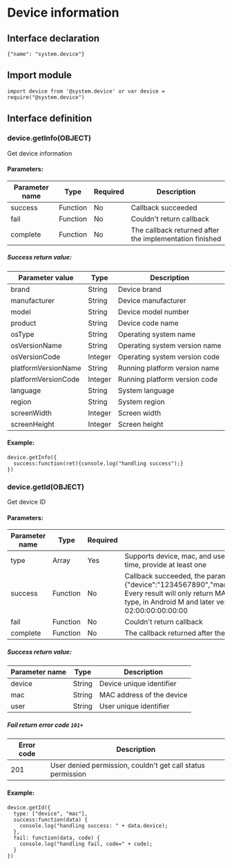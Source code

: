 # Device information

## Interface declaration

```
{"name": "system.device"}
```

## Import module

```
import device from '@system.device' or var device = require("@system.device")
```

## Interface definition

### device.getInfo(OBJECT)

Get device information

#### Parameters:

| Parameter name | Type     | Required | Description                              |
| -------------- | -------- | -------- | ---------------------------------------- |
| success        | Function | No       | Callback succeeded                       |
| fail           | Function | No       | Couldn't return callback                 |
| complete       | Function | No       | The callback returned after the implementation finished |

##### Success return value:

| Parameter value     | Type    | Description                   |
| ------------------- | ------- | ----------------------------- |
| brand               | String  | Device brand                  |
| manufacturer        | String  | Device manufacturer           |
| model               | String  | Device model number           |
| product             | String  | Device code name              |
| osType              | String  | Operating system name         |
| osVersionName       | String  | Operating system version name |
| osVersionCode       | Integer | Operating system version code |
| platformVersionName | String  | Running platform version name |
| platformVersionCode | Integer | Running platform version code |
| language            | String  | System language               |
| region              | String  | System region                 |
| screenWidth         | Integer | Screen width                  |
| screenHeight        | Integer | Screen height                 |

#### Example:

```
device.getInfo({
  success:function(ret){console.log("handling success");}
})
```

### device.getId(OBJECT)

Get device ID

#### Parameters:

| Parameter name | Type     | Required | Description                              |
| -------------- | -------- | -------- | ---------------------------------------- |
| type           | Array    | Yes      | Supports device, mac, and user, you can provide multiple ones at the same time, provide at least one |
| success        | Function | No       | Callback succeeded, the parameters are: {"device":"1234567890","mac":"abcdef123456","user":"abcdef123456"} Every result will only return MAC when there is a corresponding type in the type, in Android M and later versions, a fixed value is returned: 02:00:00:00:00:00 |
| fail           | Function | No       | Couldn't return callback                 |
| complete       | Function | No       | The callback returned after the implementation finished |

##### Success return value:

| Parameter name | Type   | Description               |
| -------------- | ------ | ------------------------- |
| device         | String | Device unique identifier  |
| mac            | String | MAC address of the device |
| user           | String | User unique identifier    |

##### Fail return error code `101+`

| Error code | Description                              |
| ---------- | ---------------------------------------- |
| 201        | User denied permission, couldn't get call status permission |

#### Example:

```
device.getId({
  type: ["device", "mac"],
  success:function(data) {
    console.log("handling success: " + data.device);
  },
  fail: function(data, code) {
    console.log("handling fail, code=" + code);
  }
})
```